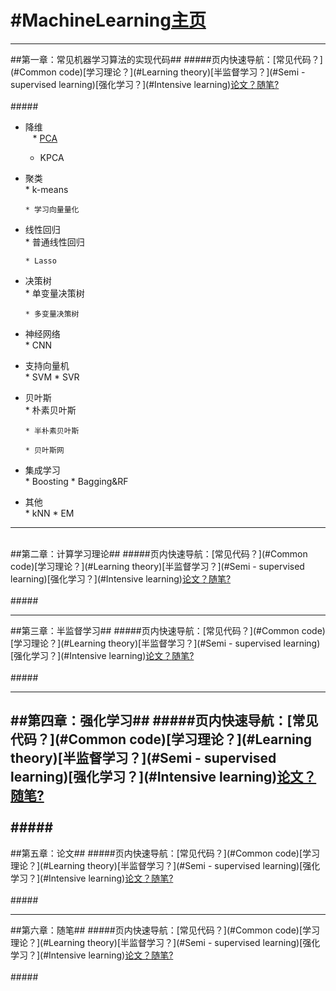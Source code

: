 #MachineLearning[主页](https://github.com/rainyxx/MachineLearning.git)
==========================================
------------------------------------------
<a name="Common code"></a>
##第一章：常见机器学习算法的实现代码##
#####页内快速导航：[常见代码？](#Common code)[学习理论？](#Learning theory)[半监督学习？](#Semi - supervised learning)[强化学习？](#Intensive learning)[论文？](#paper)[随笔?](#Essay)<br><br>#####


* 降维<br>
    * [PCA](MachineLearning/Dimensionality-reduction/pca.py)
    
    * KPCA
    
* 聚类<br>
      * k-means
      
      * 学习向量量化
* 线性回归<br>
      * 普通线性回归
      
      * Lasso
* 决策树<br>
      * 单变量决策树
      
      * 多变量决策树
* 神经网络<br>
      * CNN
* 支持向量机<br>
      * SVM
      * SVR
* 贝叶斯<br>
      * 朴素贝叶斯
      
      * 半朴素贝叶斯
      
      * 贝叶斯网
* 集成学习<br>
      * Boosting
      * Bagging&RF
* 其他<br>
      * kNN
      * EM


----------------------------------------------
<a name="Learning theory"></a>      
##第二章：计算学习理论##
#####页内快速导航：[常见代码？](#Common code)[学习理论？](#Learning theory)[半监督学习？](#Semi - supervised learning)[强化学习？](#Intensive learning)[论文？](#paper)[随笔?](#Essay)<br><br>#####


----------------------------------------------
<a name="Semi - supervised learning"></a>
##第三章：半监督学习##
#####页内快速导航：[常见代码？](#Common code)[学习理论？](#Learning theory)[半监督学习？](#Semi - supervised learning)[强化学习？](#Intensive learning)[论文？](#paper)[随笔?](#Essay)<br><br>#####


----------------------------------------------
<a name="Intensive learning"></a>
##第四章：强化学习##
#####页内快速导航：[常见代码？](#Common code)[学习理论？](#Learning theory)[半监督学习？](#Semi - supervised learning)[强化学习？](#Intensive learning)[论文？](#paper)[随笔?](#Essay)<br><br>#####
---------------------------------------------
<a name="paper"></a>
##第五章：论文##
#####页内快速导航：[常见代码？](#Common code)[学习理论？](#Learning theory)[半监督学习？](#Semi - supervised learning)[强化学习？](#Intensive learning)[论文？](#paper)[随笔?](#Essay)<br><br>#####


----------------------------------------------
<a name="Essay"></a>
##第六章：随笔##
#####页内快速导航：[常见代码？](#Common code)[学习理论？](#Learning theory)[半监督学习？](#Semi - supervised learning)[强化学习？](#Intensive learning)[论文？](#paper)[随笔?](#Essay)<br><br>#####


